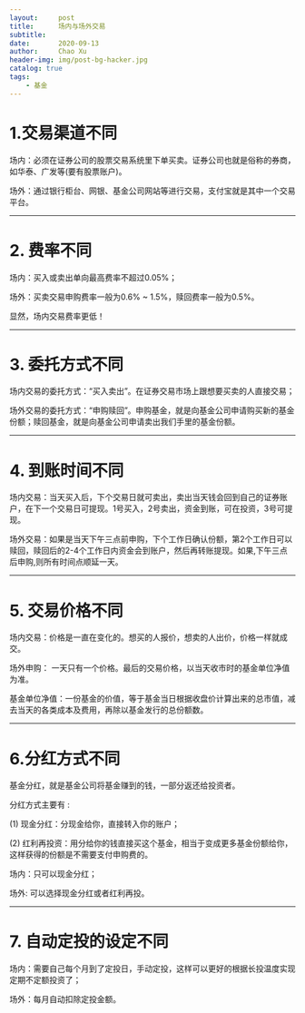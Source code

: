 ```yaml
---
layout:     post
title:      场内与场外交易
subtitle:   
date:       2020-09-13
author:     Chao Xu
header-img: img/post-bg-hacker.jpg
catalog: true
tags:
    - 基金
---
```


# 1.交易渠道不同 

场内：必须在证券公司的股票交易系统里下单买卖。证券公司也就是俗称的券商，如华泰、广发等(要有股票账户)。

场外：通过银行柜台、网银、基金公司网站等进行交易，支付宝就是其中一个交易平台。

------

# 2. 费率不同

场内：买入或卖出单向最高费率不超过0.05%； 

场外：买卖交易申购费率一般为0.6% ~ 1.5%，赎回费率一般为0.5%。

显然，场内交易费率更低！

------

# 3. 委托方式不同

场内交易的委托方式：“买入卖出”。在证券交易市场上跟想要买卖的人直接交易；

场外交易的委托方式：“申购赎回”。申购基金，就是向基金公司申请购买新的基金份额；赎回基金，就是向基金公司申请卖出我们手里的基金份额。

------

# 4. 到账时间不同

场内交易：当天买入后，下个交易日就可卖出，卖出当天钱会回到自己的证券账户，在下一个交易日可提现。1号买入，2号卖出，资金到账，可在投资，3号可提现。

场外交易：如果是当天下午三点前申购，下个工作日确认份额，第2个工作日可以赎回，赎回后的2-4个工作日内资金会到账户，然后再转账提现。如果,下午三点后申购,则所有时间点顺延一天。

------

# 5. 交易价格不同

场内交易：价格是一直在变化的。想买的人报价，想卖的人出价，价格一样就成交。

场外申购： 一天只有一个价格。最后的交易价格，以当天收市时的基金单位净值为准。

基金单位净值：一份基金的价值，等于基金当日根据收盘价计算出来的总市值，减去当天的各类成本及费用，再除以基金发行的总份额数。

------

# 6.分红方式不同

基金分红，就是基金公司将基金赚到的钱，一部分返还给投资者。

分红方式主要有 :

(1) 现金分红：分现金给你，直接转入你的账户；

(2) 红利再投资：用分给你的钱直接买这个基金，相当于变成更多基金份额给你，这样获得的份额是不需要支付申购费的。

场内：只可以现金分红；

场外: 可以选择现金分红或者红利再投。

------

# 7. 自动定投的设定不同

场内：需要自己每个月到了定投日，手动定投，这样可以更好的根据长投温度实现定期不定额投资了；

场外：每月自动扣除定投金额。